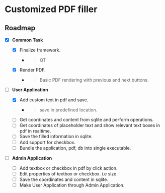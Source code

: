 # Customized PDF filler

## Roadmap

-   [x] **Common Task**

    -   [x] Finalize framework.
        -   > QT
    -   [x] Render PDF.

        -   > Basic PDF rendering with previous and next buttons.

-   [ ] **User Application**

    -   [x] Add custom text in pdf and save.
        -   > save in predefined location.
    -   [ ] Get coordinates and content from sqlite and perform operations.
    -   [ ] Get coordinates of placeholder text and show relevant text boxes in pdf in realtime.
    -   [ ] Save the filled information in sqlite.
    -   [ ] Add support for checkbox.
    -   [ ] Bundle the application, pdf, db into single executable.

-   [ ] **Admin Application**
    -   [ ] Add textbox or checkbox in pdf by click action.
    -   [ ] Edit properties of textbox or checkbox. i.e size.
    -   [ ] Save the coordinates and content in sqlite.
    -   [ ] Make User Application through Admin Application.
